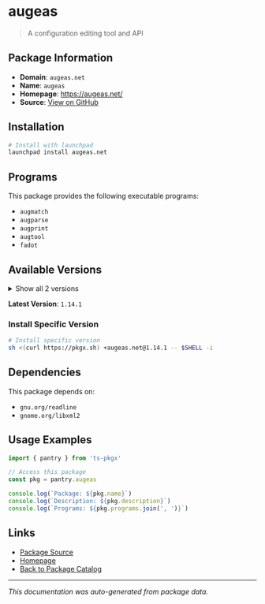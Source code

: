 # augeas

> A configuration editing tool and API

## Package Information

- **Domain**: `augeas.net`
- **Name**: `augeas`
- **Homepage**: https://augeas.net/
- **Source**: [View on GitHub](https://github.com/pkgxdev/pantry/tree/main/projects/augeas.net/package.yml)

## Installation

```bash
# Install with launchpad
launchpad install augeas.net
```

## Programs

This package provides the following executable programs:

- `augmatch`
- `augparse`
- `augprint`
- `augtool`
- `fadot`

## Available Versions

<details>
<summary>Show all 2 versions</summary>

- `1.14.1`, `1.14.0`

</details>

**Latest Version**: `1.14.1`

### Install Specific Version

```bash
# Install specific version
sh <(curl https://pkgx.sh) +augeas.net@1.14.1 -- $SHELL -i
```

## Dependencies

This package depends on:

- `gnu.org/readline`
- `gnome.org/libxml2`

## Usage Examples

```typescript
import { pantry } from 'ts-pkgx'

// Access this package
const pkg = pantry.augeas

console.log(`Package: ${pkg.name}`)
console.log(`Description: ${pkg.description}`)
console.log(`Programs: ${pkg.programs.join(', ')}`)
```

## Links

- [Package Source](https://github.com/pkgxdev/pantry/tree/main/projects/augeas.net/package.yml)
- [Homepage](https://augeas.net/)
- [Back to Package Catalog](../../package-catalog.md)

---

*This documentation was auto-generated from package data.*
